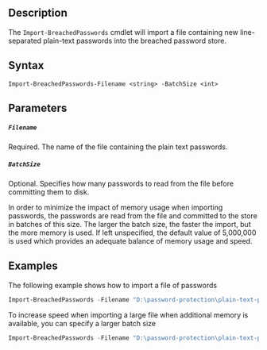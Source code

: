 ## Description
The ```Import-BreachedPasswords``` cmdlet will import a file containing new line-separated plain-text passwords into the breached password store. 

## Syntax
```
Import-BreachedPasswords-Filename <string> -BatchSize <int>
```

## Parameters
##### `Filename`
Required. The name of the file containing the plain text passwords. 

##### `BatchSize`
Optional. Specifies how many passwords to read from the file before committing them to disk. 

In order to minimize the impact of memory usage when importing passwords, the passwords are read from the file and committed to the store in batches of this size. The larger the batch size, the faster the import, but the more memory is used. If left unspecified, the default value of 5,000,000 is used which provides an adequate balance of memory usage and speed.

## Examples
The following example shows how to import a file of passwords
```powershell
Import-BreachedPasswords -Filename "D:\password-protection\plain-text-passwords.txt"
```

To increase speed when importing a large file when additional memory is available, you can specify a larger batch size
```powershell
Import-BreachedPasswords -Filename "D:\password-protection\plain-text-passwords.txt" -BatchSize 50000000
```


